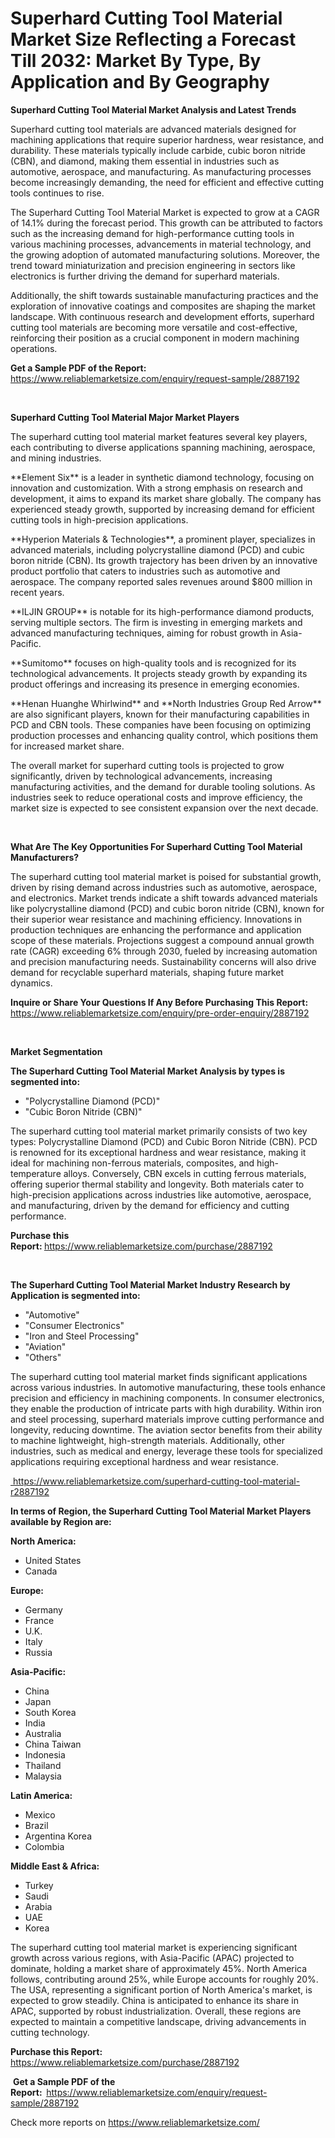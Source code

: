 <p><h1>Superhard Cutting Tool Material Market Size Reflecting a Forecast Till 2032: Market By Type, By Application and By Geography</h1></p><p><strong>Superhard Cutting Tool Material Market Analysis and Latest Trends</strong></p>
<p><p>Superhard cutting tool materials are advanced materials designed for machining applications that require superior hardness, wear resistance, and durability. These materials typically include carbide, cubic boron nitride (CBN), and diamond, making them essential in industries such as automotive, aerospace, and manufacturing. As manufacturing processes become increasingly demanding, the need for efficient and effective cutting tools continues to rise.</p><p>The Superhard Cutting Tool Material Market is expected to grow at a CAGR of 14.1% during the forecast period. This growth can be attributed to factors such as the increasing demand for high-performance cutting tools in various machining processes, advancements in material technology, and the growing adoption of automated manufacturing solutions. Moreover, the trend toward miniaturization and precision engineering in sectors like electronics is further driving the demand for superhard materials.</p><p>Additionally, the shift towards sustainable manufacturing practices and the exploration of innovative coatings and composites are shaping the market landscape. With continuous research and development efforts, superhard cutting tool materials are becoming more versatile and cost-effective, reinforcing their position as a crucial component in modern machining operations.</p></p>
<p><strong>Get a Sample PDF of the Report:&nbsp;</strong> <a href="https://www.reliablemarketsize.com/enquiry/request-sample/2887192?utm_campaign=2876&utm_medium=2&utm_source=Github&utm_content=ia&utm_term=14032025&utm_id=superhard-cutting-tool-material">https://www.reliablemarketsize.com/enquiry/request-sample/2887192</a></p>
<p>&nbsp;</p>
<p><strong>Superhard Cutting Tool Material Major Market Players</strong></p>
<p><p>The superhard cutting tool material market features several key players, each contributing to diverse applications spanning machining, aerospace, and mining industries. </p><p>**Element Six** is a leader in synthetic diamond technology, focusing on innovation and customization. With a strong emphasis on research and development, it aims to expand its market share globally. The company has experienced steady growth, supported by increasing demand for efficient cutting tools in high-precision applications. </p><p>**Hyperion Materials & Technologies**, a prominent player, specializes in advanced materials, including polycrystalline diamond (PCD) and cubic boron nitride (CBN). Its growth trajectory has been driven by an innovative product portfolio that caters to industries such as automotive and aerospace. The company reported sales revenues around $800 million in recent years. </p><p>**ILJIN GROUP** is notable for its high-performance diamond products, serving multiple sectors. The firm is investing in emerging markets and advanced manufacturing techniques, aiming for robust growth in Asia-Pacific. </p><p>**Sumitomo** focuses on high-quality tools and is recognized for its technological advancements. It projects steady growth by expanding its product offerings and increasing its presence in emerging economies. </p><p>**Henan Huanghe Whirlwind** and **North Industries Group Red Arrow** are also significant players, known for their manufacturing capabilities in PCD and CBN tools. These companies have been focusing on optimizing production processes and enhancing quality control, which positions them for increased market share.</p><p>The overall market for superhard cutting tools is projected to grow significantly, driven by technological advancements, increasing manufacturing activities, and the demand for durable tooling solutions. As industries seek to reduce operational costs and improve efficiency, the market size is expected to see consistent expansion over the next decade.</p></p>
<p>&nbsp;</p>
<p><strong>What Are The Key Opportunities For Superhard Cutting Tool Material Manufacturers?</strong></p>
<p><p>The superhard cutting tool material market is poised for substantial growth, driven by rising demand across industries such as automotive, aerospace, and electronics. Market trends indicate a shift towards advanced materials like polycrystalline diamond (PCD) and cubic boron nitride (CBN), known for their superior wear resistance and machining efficiency. Innovations in production techniques are enhancing the performance and application scope of these materials. Projections suggest a compound annual growth rate (CAGR) exceeding 6% through 2030, fueled by increasing automation and precision manufacturing needs. Sustainability concerns will also drive demand for recyclable superhard materials, shaping future market dynamics.</p></p>
<p><strong>Inquire or Share Your Questions If Any Before Purchasing This Report:</strong> <a href="https://www.reliablemarketsize.com/enquiry/pre-order-enquiry/2887192?utm_campaign=2876&utm_medium=2&utm_source=Github&utm_content=ia&utm_term=14032025&utm_id=superhard-cutting-tool-material">https://www.reliablemarketsize.com/enquiry/pre-order-enquiry/2887192</a></p>
<p>&nbsp;</p>
<p><strong>Market Segmentation</strong></p>
<p><strong>The Superhard Cutting Tool Material Market Analysis by types is segmented into:</strong></p>
<p><ul><li>"Polycrystalline Diamond (PCD)"</li><li>"Cubic Boron Nitride (CBN)"</li></ul></p>
<p><p>The superhard cutting tool material market primarily consists of two key types: Polycrystalline Diamond (PCD) and Cubic Boron Nitride (CBN). PCD is renowned for its exceptional hardness and wear resistance, making it ideal for machining non-ferrous materials, composites, and high-temperature alloys. Conversely, CBN excels in cutting ferrous materials, offering superior thermal stability and longevity. Both materials cater to high-precision applications across industries like automotive, aerospace, and manufacturing, driven by the demand for efficiency and cutting performance.</p></p>
<p><strong>Purchase this Report:&nbsp;</strong><a href="https://www.reliablemarketsize.com/purchase/2887192?utm_campaign=2876&utm_medium=2&utm_source=Github&utm_content=ia&utm_term=14032025&utm_id=superhard-cutting-tool-material">https://www.reliablemarketsize.com/purchase/2887192</a></p>
<p>&nbsp;</p>
<p><strong>The Superhard Cutting Tool Material Market Industry Research by Application is segmented into:</strong></p>
<p><ul><li>"Automotive"</li><li>"Consumer Electronics"</li><li>"Iron and Steel Processing"</li><li>"Aviation"</li><li>"Others"</li></ul></p>
<p><p>The superhard cutting tool material market finds significant applications across various industries. In automotive manufacturing, these tools enhance precision and efficiency in machining components. In consumer electronics, they enable the production of intricate parts with high durability. Within iron and steel processing, superhard materials improve cutting performance and longevity, reducing downtime. The aviation sector benefits from their ability to machine lightweight, high-strength materials. Additionally, other industries, such as medical and energy, leverage these tools for specialized applications requiring exceptional hardness and wear resistance.</p></p>
<p><a href="https://www.reliablemarketsize.com/superhard-cutting-tool-material-r2887192?utm_campaign=2876&utm_medium=2&utm_source=Github&utm_content=ia&utm_term=14032025&utm_id=superhard-cutting-tool-material">&nbsp;https://www.reliablemarketsize.com/superhard-cutting-tool-material-r2887192</a></p>
<p><strong>In terms of Region, the Superhard Cutting Tool Material Market Players available by Region are:</strong></p>
<p>
    <p> <strong> North America: </strong>
        <ul>
            <li>United States</li>
            <li>Canada</li>
        </ul>
        </p> 
    <p> <strong> Europe: </strong>
        <ul>
            <li>Germany</li>
            <li>France</li>
            <li>U.K.</li>
            <li>Italy</li>
            <li>Russia</li>
        </ul>
        </p> 
    <p> <strong> Asia-Pacific: </strong>
        <ul>
            <li>China</li>
            <li>Japan</li>
            <li>South Korea</li>
            <li>India</li>
            <li>Australia</li>
            <li>China Taiwan</li>
            <li>Indonesia</li>
            <li>Thailand</li>
            <li>Malaysia</li>
        </ul>
        </p> 
    <p> <strong> Latin America: </strong>
        <ul>
            <li>Mexico</li>
            <li>Brazil</li>
            <li>Argentina Korea</li>
            <li>Colombia</li>
        </ul>
        </p> 
    <p> <strong> Middle East & Africa: </strong>
        <ul>
            <li>Turkey</li>
            <li>Saudi</li>
            <li>Arabia</li>
            <li>UAE</li>
            <li>Korea</li>
        </ul>
    </p>
    </p>
<p><p>The superhard cutting tool material market is experiencing significant growth across various regions, with Asia-Pacific (APAC) projected to dominate, holding a market share of approximately 45%. North America follows, contributing around 25%, while Europe accounts for roughly 20%. The USA, representing a significant portion of North America's market, is expected to grow steadily. China is anticipated to enhance its share in APAC, supported by robust industrialization. Overall, these regions are expected to maintain a competitive landscape, driving advancements in cutting technology.</p></p>
<p><strong>Purchase this Report: </strong><a href="https://www.reliablemarketsize.com/purchase/2887192?utm_campaign=2876&utm_medium=2&utm_source=Github&utm_content=ia&utm_term=14032025&utm_id=superhard-cutting-tool-material">https://www.reliablemarketsize.com/purchase/2887192</a></p>
<p>&nbsp;<strong>Get a Sample PDF of the Report:&nbsp;&nbsp;</strong><a href="https://www.reliablemarketsize.com/enquiry/request-sample/2887192?utm_campaign=2876&utm_medium=2&utm_source=Github&utm_content=ia&utm_term=14032025&utm_id=superhard-cutting-tool-material">https://www.reliablemarketsize.com/enquiry/request-sample/2887192</a></p>
<p><strong></strong></p>
<p>Check more reports on <a href="https://www.reliablemarketsize.com/?utm_campaign=2876&utm_medium=2&utm_source=Github&utm_content=ia&utm_term=14032025&utm_id=superhard-cutting-tool-material">https://www.reliablemarketsize.com/</a></p>